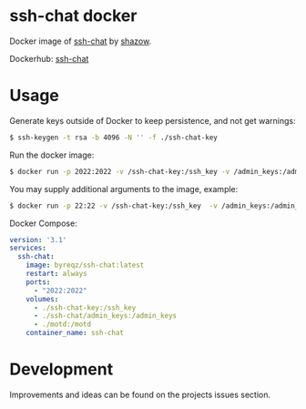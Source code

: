 # ssh-chat docker

Docker image of [ssh-chat](https://github.com/shazow/ssh-chat) by [shazow](https://github.com/shazow).

Dockerhub: [ssh-chat](https://hub.docker.com/r/byreqz/ssh-chat)

# Usage

Generate keys outside of Docker to keep persistence, and not get warnings:

```bash
$ ssh-keygen -t rsa -b 4096 -N '' -f ./ssh-chat-key
```

Run the docker image:

```bash
$ docker run -p 2022:2022 -v /ssh-chat-key:/ssh_key -v /admin_keys:/admin_keys  byreqz/ssh-chat:latest
```

You may supply additional arguments to the image, example:

```bash
$ docker run -p 22:22 -v /ssh-chat-key:/ssh_key  -v /admin_keys:/admin_keys byreqz/ssh-chat:latest --bind ":22"
```

Docker Compose: 
```yaml
version: '3.1'
services:
  ssh-chat:
    image: byreqz/ssh-chat:latest
    restart: always
    ports:
      - "2022:2022"
    volumes:
      - ./ssh-chat-key:/ssh_key
      - ./ssh-chat/admin_keys:/admin_keys
      - ./motd:/motd
    container_name: ssh-chat
```

# Development

Improvements and ideas can be found on the projects issues section. 

